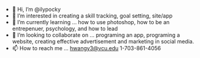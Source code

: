 - 👋 Hi, I’m @ilypocky 
- 👀 I’m interested in creating a skill tracking, goal setting, site/app
- 🌱 I’m currently learning ... how to use photoshop, how to be an entrepenuer, psychology, and how to lead
- 💞️ I’m looking to collaborate on ... programing an app, programing a website, creating effective advertisement and marketing in social media.
- 📫 How to reach me ... hwangy3@vcu.edu 1-703-861-4056

<!---
ilypocky/ilypocky is a ✨ special ✨ repository because its `README.md` (this file) appears on your GitHub profile.
You can click the Preview link to take a look at your changes.
--->

